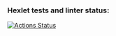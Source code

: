 ### Hexlet tests and linter status:
[![Actions Status](https://github.com/solumD/java-project-61/workflows/hexlet-check/badge.svg)](https://github.com/solumD/java-project-61/actions)